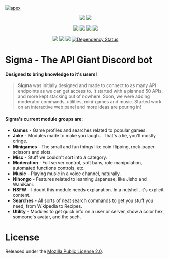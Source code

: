 
[![apex](https://i.imgur.com/TRSdGni.png)](https://auroraproject.xyz/)

<p align="center">
<img src="https://img.shields.io/badge/Sigma-2.79-orange.svg" />
<img src="https://img.shields.io/badge/Codename-Nayuki-orange.svg" />
</p>
<p align="center">
<a href="https://www.paypal.me/AleksaRadovic"><img src="https://img.shields.io/badge/PayPal-.Me-blue.svg" /></a>
<a href="https://www.python.org/"><img src="https://img.shields.io/badge/Python-3.6-blue.svg" /></a>
<a href="https://github.com/Rapptz/discord.py"><img src="https://img.shields.io/badge/discord-py-blue.svg" /></a>
<a href="https://discordapp.com/invite/Ze9EfTd"><img src="https://discordapp.com/api/guilds/200751504175398912/widget.png?style=shield" /></a>
</p>
<p align="center">
<a href="https://codeclimate.com/github/aurora-pro/apex-sigma"><img src="https://codeclimate.com/github/aurora-pro/apex-sigma/badges/gpa.svg" /></a>
<a href="https://codeclimate.com/github/aurora-pro/apex-sigma"><img src="https://codeclimate.com/github/aurora-pro/apex-sigma/badges/issue_count.svg" /></a>
<a href="https://travis-ci.org/aurora-pro/apex-sigma.svg?branch=master"><img src="https://travis-ci.org/aurora-pro/apex-sigma.svg?branch=master" /></a>
<a href='https://www.versioneye.com/user/projects/58782eec1fe8e3002b4a9b50'><img src='https://www.versioneye.com/user/projects/58782eec1fe8e3002b4a9b50/badge.svg?style=flat-square' alt="Dependency Status" /></a>
</p>

# Sigma - The API Giant Discord bot
#### Designed to bring knowledge to it's users!

> **Sigma** was initially designed and made to connect to as many API endpoints as we can get access to. It started with a planned 50 APIs, and more kept stacking out of nowhere. Soon, we were adding moderator commands, utilities, mini-games and music. Started work on an interactive web panel and more ideas are pouring in!

#### Sigma's current module groups are:
* **Games** - Game profiles and searches related to popular games.
* **Joke** - Modules made to make you laugh... That's a lie, you'll mostly cringe.
* **Minigames** - The small and fun things like coin flipping, rock-paper-scissors and slots.
* **Misc** - Stuff we couldn't sort into a category.
* **Moderation** - Full server control, soft bans, role manipulation, automated functions controls, etc.
* **Music** - Playing music in a voice channel, naturally.
* **Nihongo** - Features related to learning Japanese, like Jisho and WaniKani.
* **NSFW** - I doubt this module needs explanation. In a nutshell, it's explicit content.
* **Searches** - All sorts of neat search commands to get you stuff you need, from Wikipedia to Recipes.
* **Utility** - Modules to get quick info on a user or server, show a color hex, someone's avatar, and the such.

# License
Released under the [Mozilla Public License 2.0](LICENSE).
